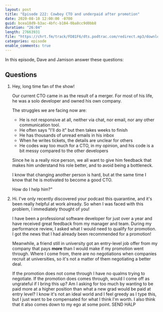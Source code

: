 ```yaml
---
layout: post
title: "Episode 222: Cowboy CTO and underpaid after promotion"
date: 2020-08-10 12:00:00 -0700
guid: bcea18d9-b3ac-4bfc-b104-0ba8cc9d0bb8
duration: "26:04"
length: 27663931
file: "https://chrt.fm/track/FD81F6/dts.podtrac.com/redirect.mp3/download.softskills.audio/sse-222.mp3"
categories: episode
enable_comments: true
---
```


In this episode, Dave and Jamison answer these questions:

## Questions

1. Hey, long time fan of the show!
   
   Our current CTO came in as the result of a merger. For most of his life, he was a solo developer and owned his own company.
   
   The struggles we are facing now are:
   
   - He is not responsive at all, neither via chat, nor email, nor any other communication tool.
   - He often says "I'll do it" but then takes weeks to finish
   - He has thousands of unread emails in his inbox
   - When he writes tickets, the details are unclear for others
   - He codes way too much for a CTO, in my opinion, and his code is a bit messy compared to the other developers
   
   Since he is a really nice person, we all want to give him feedback that makes him understand his role better, and to avoid being a bottleneck.
   
   I know that changing another person is hard, but at the same time I know that he is motivated to become a good CTO.
   
   How do I help him?"
   


2. Hi. I've only recently discovered your podcast this quarantine, and it's been really helpful at work already. So when I was faced with this problem, I immediately thought of you!
   
   I have been a professional software developer for just over a year and have received great feedback from my manager and team. During my performance review, I asked what I would need to qualify for promotion. I got the news that I had already been recommended for a promotion!
   
   Meanwhile, a friend still in university got an entry-level job offer from my company that pays **more** than I would make if my promotion went through. Where I come from, there are no negotiations when companies recruit at universities, so it's not a matter of them negotiating a better deal.
   
   If the promotion does not come through I have no qualms trying to negotiate. If the promotion does comes through, would I come off as ungrateful if I bring this up? Am I asking for too much by wanting to be paid more at a higher position than what a new grad would be paid at entry level? I know it's not an ideal world and I feel greedy as I type this, but I just want to be compensated for what I think I'm worth. I also think that it also comes down to my ego at some point. SEND HALP
